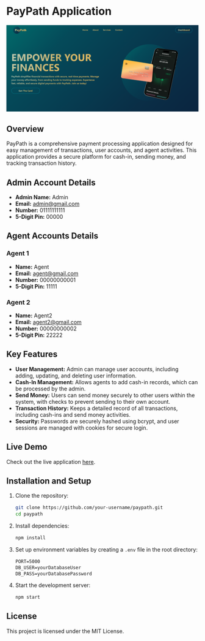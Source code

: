 # PayPath Application

![PayPath Banner](/src/image/bannerImage.png)

## Overview

PayPath is a comprehensive payment processing application designed for easy management of transactions, user accounts, and agent activities. This application provides a secure platform for cash-in, sending money, and tracking transaction history.

## Admin Account Details

- **Admin Name:** Admin
- **Email:** admin@gmail.com
- **Number:** 01111111111
- **5-Digit Pin:** 00000

## Agent Accounts Details

### Agent 1

- **Name:** Agent
- **Email:** agent@gmail.com
- **Number:** 00000000001
- **5-Digit Pin:** 11111

### Agent 2

- **Name:** Agent2
- **Email:** agent2@gmail.com
- **Number:** 00000000002
- **5-Digit Pin:** 22222

## Key Features

- **User Management:** Admin can manage user accounts, including adding, updating, and deleting user information.
- **Cash-In Management:** Allows agents to add cash-in records, which can be processed by the admin.
- **Send Money:** Users can send money securely to other users within the system, with checks to prevent sending to their own account.
- **Transaction History:** Keeps a detailed record of all transactions, including cash-ins and send money activities.
- **Security:** Passwords are securely hashed using bcrypt, and user sessions are managed with cookies for secure login.

## Live Demo

Check out the live application [here](https://magenta-tapioca-a374bb.netlify.app/).

## Installation and Setup

1. Clone the repository:
    ```bash
    git clone https://github.com/your-username/paypath.git
    cd paypath
    ```

2. Install dependencies:
    ```bash
    npm install
    ```

3. Set up environment variables by creating a `.env` file in the root directory:
    ```
    PORT=5000
    DB_USER=yourDatabaseUser
    DB_PASS=yourDatabasePassword
    ```

4. Start the development server:
    ```bash
    npm start
    ```

## License

This project is licensed under the MIT License.
